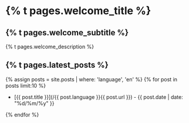 # {% t pages.welcome_title %}

## {% t pages.welcome_subtitle %}

{% t pages.welcome_description %}

## {% t pages.latest_posts %}

{% assign posts = site.posts | where: 'language', 'en' %}
{% for post in posts limit:10 %}

* [{{ post.title }}](/{{ post.language }}{{ post.url }}) - {{ post.date | date: "%d/%m/%y" }}

{% endfor %}
